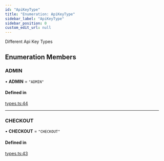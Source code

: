 ```yaml
---
id: "ApiKeyType"
title: "Enumeration: ApiKeyType"
sidebar_label: "ApiKeyType"
sidebar_position: 0
custom_edit_url: null
---
```


Different Api Key Types

## Enumeration Members

### ADMIN

• **ADMIN** = ``"ADMIN"``

#### Defined in

[types.ts:44](https://github.com/Project-Krypto/ReactPayVault/blob/ca186c4/src/lib/types.ts#L44)

___

### CHECKOUT

• **CHECKOUT** = ``"CHECKOUT"``

#### Defined in

[types.ts:43](https://github.com/Project-Krypto/ReactPayVault/blob/ca186c4/src/lib/types.ts#L43)
